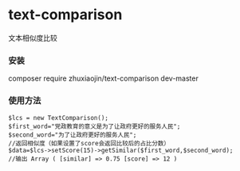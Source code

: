 # text-comparison
文本相似度比较

### 安装
composer require zhuxiaojin/text-comparison dev-master

### 使用方法

```
$lcs = new TextComparison();
$first_word="党政教育的意义是为了让政府更好的服务人民";
$second_word="为了让政府更好的服务人民";
//返回相似度（如果设置了score会返回比较后的占比分数）
$data=$lcs->setScore(15)->getSimilar($first_word,$second_word);
//输出 Array ( [similar] => 0.75 [score] => 12 )
```
